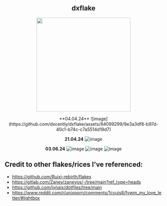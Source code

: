 <h2 align="center">dxflake</h2>
<p align="center"><img src="https://i.imgur.com/2ZrAXlX.png" width=300px></p>

<div align="center">
**04.04.24**
![image](https://github.com/dxcently/dxflake/assets/84099299/9e3a3df8-b97d-40c1-b74c-c7a5514d19d7)

**21.04.24**
![image](https://i.imgur.com/LJG42nP.png)

**03.06.24**
![image](https://i.imgur.com/O41u2M4.png)<D-w>
![image](https://i.imgur.com/O0lybJG.png)
![image](https://i.imgur.com/TOybKU3.png)
</div>

## Credit to other flakes/rices I've referenced:
- https://github.com/Ruixi-rebirth/flakes
- https://gitlab.com/Zaney/zaneyos/-/tree/main?ref_type=heads
- https://github.com/iynaix/dotfiles/tree/main
- https://www.reddit.com/r/unixporn/comments/1cyujs8/fvwm_my_love_letter/#lightbox
